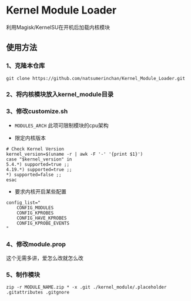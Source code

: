 # Kernel Module Loader
 利用Magisk/KernelSU在开机后加载内核模块

## 使用方法

### 1、克隆本仓库
```
git clone https://github.com/natsumerinchan/Kernel_Module_Loader.git
```

### 2、将内核模块放入kernel_module目录

### 3、修改customize.sh

- `MODULES_ARCH` 此项可限制模块的cpu架构

- 限定内核版本
```
# Check Kernel Version
kernel_version=$(uname -r | awk -F '-' '{print $1}')
case "$kernel_version" in
5.4.*) supported=true ;;
4.19.*) supported=true ;;
*) supported=false ;;
esac
```

- 要求内核开启某些配置
```
config_list="
    CONFIG_MODULES
    CONFIG_KPROBES
    CONFIG_HAVE_KPROBES
    CONFIG_KPROBE_EVENTS
"
```

### 4、修改module.prop
这个无需多讲，爱怎么改就怎么改

### 5、制作模块
```
zip -r MODULE_NAME.zip * -x .git ./kernel_module/.placeholder .gitattributes .gitgnore
```
